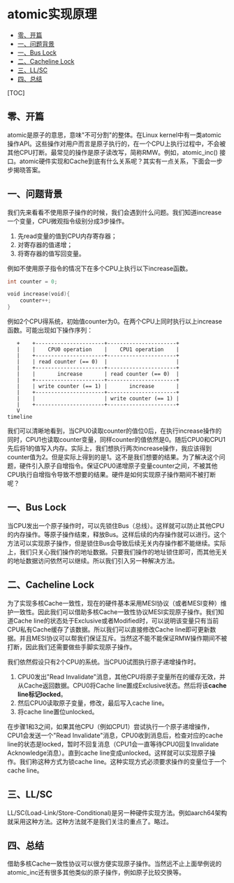 # atomic实现原理

<!-- START doctoc generated TOC please keep comment here to allow auto update -->
<!-- DON'T EDIT THIS SECTION, INSTEAD RE-RUN doctoc TO UPDATE -->

- [零、开篇](#%E9%9B%B6%E5%BC%80%E7%AF%87)
- [一、问题背景](#%E4%B8%80%E9%97%AE%E9%A2%98%E8%83%8C%E6%99%AF)
- [一、Bus Lock](#%E4%B8%80bus-lock)
- [二、Cacheline Lock](#%E4%BA%8Ccacheline-lock)
- [三、LL/SC](#%E4%B8%89llsc)
- [四、总结](#%E5%9B%9B%E6%80%BB%E7%BB%93)

<!-- END doctoc generated TOC please keep comment here to allow auto update -->

[TOC]

## 零、开篇

atomic是原子的意思，意味"不可分割"的整体。在Linux
kernel中有一类atomic操作API。这些操作对用户而言是原子执行的，在一个CPU上执行过程中，不会被其他CPU打断。最常见的操作是原子读改写，简称RMW。例如，atomic_inc()
接口。atomic硬件实现和Cache到底有什么关系呢？其实有一点关系，下面会一步步揭晓答案。

## 一、问题背景

我们先来看看不使用原子操作的时候，我们会遇到什么问题。我们知道increase一个变量，CPU微观指令级别分成3步操作。

1. 先read变量的值到CPU内存寄存器；
2. 对寄存器的值递增；
3. 将寄存器的值写回变量。

例如不使用原子指令的情况下在多个CPU上执行以下increase函数。

```go
int counter = 0;

void increase(void){
    counter++;
}
```

例如2个CPU得系统，初始值counter为0。在两个CPU上同时执行以上increase函数。可能出现如下操作序列：

```text
   +    +----------------------+----------------------+
   |    |    CPU0 operation    |    CPU1 operation    |
   |    +----------------------+----------------------+
   |    | read counter (== 0)  |                      |
   |    +----------------------+----------------------+
   |    |       increase       | read counter (== 0)  |
   |    +----------------------+----------------------+
   |    | write counter (== 1) |       increase       |
   |    +----------------------+----------------------+
   |    |                      | write counter (== 1) |
   |    +----------------------+----------------------+
   V
timeline
```

我们可以清晰地看到，当CPU0读取counter的值位0后，在执行increase操作的同时，CPU1也读取counter变量，同样counter的值依然是0。随后CPU0和CPU1先后将1的值写入内存。实际上，我们想执行两次increase操作，我应该得到counter值为2。但是实际上得到的是1。这不是我们想要的结果。为了解决这个问题，硬件引入原子自增指令。保证CPU0递增原子变量counter之间，不被其他CPU执行自增指令导致不想要的结果。硬件是如何实现原子操作期间不被打断呢？

## 一、Bus Lock

当CPU发出一个原子操作时，可以先锁住Bus（总线）。这样就可以防止其他CPU的内存操作。等原子操作结束，释放Bus。这样后续的内存操作就可以进行。这个方法可以实现原子操作，但是锁住Bus会导致后续无关内存操作都不能继续。实际上，我们只关心我们操作的地址数据。只要我们操作的地址锁住即可，而其他无关的地址数据访问依然可以继续。所以我们引入另一种解决方法。

## 二、Cacheline Lock

为了实现多核Cache一致性，现在的硬件基本采用MESI协议（或者MESI变种）维护一致性。因此我们可以借助多核Cache一致性协议MESI实现原子操作。我们知道Cache
line的状态处于Exclusive或者Modified时，可以说明该变量只有当前CPU私有Cache缓存了该数据。所以我们可以直接修改Cache
line即可更新数据。并且MESI协议可以帮我们保证互斥。当然这不能不能保证RMW操作期间不被打断，因此我们还需要做些手脚实现原子操作。

我们依然假设只有2个CPU的系统。当CPU0试图执行原子递增操作时。

1. CPU0发出"Read Invalidate"消息，其他CPU将原子变量所在的缓存无效，并从Cache返回数据。CPU0将Cache line置成Exclusive状态。然后将该**cache line标记locked**。
2. 然后CPU0读取原子变量，修改，最后写入cache line。
3. 将cache line置位unlocked。

在步骤1和3之间，如果其他CPU（例如CPU1）尝试执行一个原子递增操作，CPU1会发送一个"Read Invalidate"消息，CPU0收到消息后，检查对应的cache
line的状态是locked，暂时不回复消息（CPU1会一直等待CPU0回复Invalidate Acknowledge消息）。直到cache line变成unlocked。这样就可以实现原子操作。我们称这种方式为锁cache
line。这种实现方式必须要求操作的变量位于一个cache line。

## 三、LL/SC

LL/SC(Load-Link/Store-Conditional)是另一种硬件实现方法。例如aarch64架构就采用这种方法。这种方法就不是我们关注的重点了。略过。

## 四、总结

借助多核Cache一致性协议可以很方便实现原子操作。当然远不止上面举例说的atomic_inc还有很多其他类似的原子操作，例如原子比较交换等。

